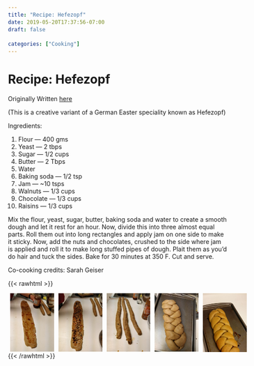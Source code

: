 ```yaml
---
title: "Recipe: Hefezopf"
date: 2019-05-20T17:37:56-07:00
draft: false

categories: ["Cooking"]
---
```


# Recipe: Hefezopf

Originally Written [here](https://medium.com/%E0%B4%95%E0%B5%81%E0%B4%B1%E0%B4%BF%E0%B4%AA%E0%B5%8D%E0%B4%AA%E0%B5%81%E0%B4%95%E0%B5%BE/hefezopf-65388706d232?source=---------1-----------------------)

(This is a creative variant of a German Easter speciality known as Hefezopf)

Ingredients:

1.  Flour — 400 gms
2.  Yeast — 2 tbps
3.  Sugar — 1/2 cups
4.  Butter — 2 Tbps
5.  Water
6.  Baking soda — 1/2 tsp
7.  Jam — ~10 tsps
8.  Walnuts — 1/3 cups
9.  Chocolate — 1/3 cups
10. Raisins — 1/3 cups

Mix the flour, yeast, sugar, butter, baking soda and water to create a smooth dough and let it rest for an hour. Now, divide this into three almost equal parts. Roll them out into long rectangles and apply jam on one side to make it sticky. Now, add the nuts and chocolates, crushed to the side where jam is applied and roll it to make long stuffed pipes of dough. Plait them as you’d do hair and tuck the sides. Bake for 30 minutes at 350 F. Cut and serve.

Co-cooking credits: Sarah Geiser

{{< rawhtml >}}
<div style="display: flex; justify-content: space-evenly;">
    <img  style="height: 100%; width: 20%; padding: 0 5px;"  src="./Hefezoph.jpeg" />
    <img  style="height: 100%; width: 20%; padding: 0 5px;"  src="./Hefezoph-1.jpeg" />
    <img  style="height: 100%; width: 20%; padding: 0 5px;"  src="./Hefezoph-2.jpeg" />
    <img  style="height: 100%; width: 20%; padding: 0 5px;"  src="./Hefezoph-3.jpeg" />
    <img  style="height: 100%; width: 20%; padding: 0 5px;"  src="./Hefezoph-4.jpeg" />
</div>
{{< /rawhtml >}}
